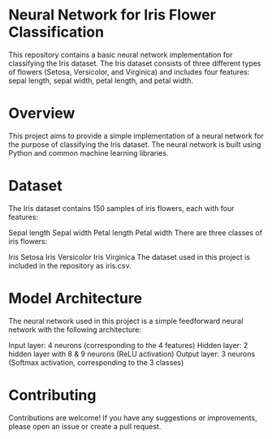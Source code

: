 # Neural Network for Iris Flower Classification
This repository contains a basic neural network implementation for classifying the Iris dataset. The Iris dataset consists of three different types of flowers (Setosa, Versicolor, and Virginica) and includes four features: sepal length, sepal width, petal length, and petal width.

# Overview
This project aims to provide a simple implementation of a neural network for the purpose of classifying the Iris dataset. The neural network is built using Python and common machine learning libraries.

# Dataset
The Iris dataset contains 150 samples of iris flowers, each with four features:

Sepal length
Sepal width
Petal length
Petal width
There are three classes of iris flowers:

Iris Setosa
Iris Versicolor
Iris Virginica
The dataset used in this project is included in the repository as iris.csv.

# Model Architecture
The neural network used in this project is a simple feedforward neural network with the following architecture:

Input layer: 4 neurons (corresponding to the 4 features)
Hidden layer: 2 hidden layer with 8 & 9 neurons (ReLU activation)
Output layer: 3 neurons (Softmax activation, corresponding to the 3 classes) 

# Contributing
Contributions are welcome! If you have any suggestions or improvements, please open an issue or create a pull request.
